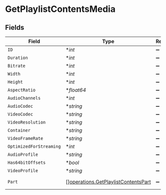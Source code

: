# GetPlaylistContentsMedia


## Fields

| Field                                                                                                                                                                                                                                                              | Type                                                                                                                                                                                                                                                               | Required                                                                                                                                                                                                                                                           | Description                                                                                                                                                                                                                                                        | Example                                                                                                                                                                                                                                                            |
| ------------------------------------------------------------------------------------------------------------------------------------------------------------------------------------------------------------------------------------------------------------------ | ------------------------------------------------------------------------------------------------------------------------------------------------------------------------------------------------------------------------------------------------------------------ | ------------------------------------------------------------------------------------------------------------------------------------------------------------------------------------------------------------------------------------------------------------------ | ------------------------------------------------------------------------------------------------------------------------------------------------------------------------------------------------------------------------------------------------------------------ | ------------------------------------------------------------------------------------------------------------------------------------------------------------------------------------------------------------------------------------------------------------------ |
| `ID`                                                                                                                                                                                                                                                               | **int*                                                                                                                                                                                                                                                             | :heavy_minus_sign:                                                                                                                                                                                                                                                 | N/A                                                                                                                                                                                                                                                                | 15                                                                                                                                                                                                                                                                 |
| `Duration`                                                                                                                                                                                                                                                         | **int*                                                                                                                                                                                                                                                             | :heavy_minus_sign:                                                                                                                                                                                                                                                 | N/A                                                                                                                                                                                                                                                                | 141416                                                                                                                                                                                                                                                             |
| `Bitrate`                                                                                                                                                                                                                                                          | **int*                                                                                                                                                                                                                                                             | :heavy_minus_sign:                                                                                                                                                                                                                                                 | N/A                                                                                                                                                                                                                                                                | 2273                                                                                                                                                                                                                                                               |
| `Width`                                                                                                                                                                                                                                                            | **int*                                                                                                                                                                                                                                                             | :heavy_minus_sign:                                                                                                                                                                                                                                                 | N/A                                                                                                                                                                                                                                                                | 1920                                                                                                                                                                                                                                                               |
| `Height`                                                                                                                                                                                                                                                           | **int*                                                                                                                                                                                                                                                             | :heavy_minus_sign:                                                                                                                                                                                                                                                 | N/A                                                                                                                                                                                                                                                                | 814                                                                                                                                                                                                                                                                |
| `AspectRatio`                                                                                                                                                                                                                                                      | **float64*                                                                                                                                                                                                                                                         | :heavy_minus_sign:                                                                                                                                                                                                                                                 | N/A                                                                                                                                                                                                                                                                | 2.35                                                                                                                                                                                                                                                               |
| `AudioChannels`                                                                                                                                                                                                                                                    | **int*                                                                                                                                                                                                                                                             | :heavy_minus_sign:                                                                                                                                                                                                                                                 | N/A                                                                                                                                                                                                                                                                | 2                                                                                                                                                                                                                                                                  |
| `AudioCodec`                                                                                                                                                                                                                                                       | **string*                                                                                                                                                                                                                                                          | :heavy_minus_sign:                                                                                                                                                                                                                                                 | N/A                                                                                                                                                                                                                                                                | aac                                                                                                                                                                                                                                                                |
| `VideoCodec`                                                                                                                                                                                                                                                       | **string*                                                                                                                                                                                                                                                          | :heavy_minus_sign:                                                                                                                                                                                                                                                 | N/A                                                                                                                                                                                                                                                                | h264                                                                                                                                                                                                                                                               |
| `VideoResolution`                                                                                                                                                                                                                                                  | **string*                                                                                                                                                                                                                                                          | :heavy_minus_sign:                                                                                                                                                                                                                                                 | N/A                                                                                                                                                                                                                                                                | 1080                                                                                                                                                                                                                                                               |
| `Container`                                                                                                                                                                                                                                                        | **string*                                                                                                                                                                                                                                                          | :heavy_minus_sign:                                                                                                                                                                                                                                                 | N/A                                                                                                                                                                                                                                                                | mp4                                                                                                                                                                                                                                                                |
| `VideoFrameRate`                                                                                                                                                                                                                                                   | **string*                                                                                                                                                                                                                                                          | :heavy_minus_sign:                                                                                                                                                                                                                                                 | N/A                                                                                                                                                                                                                                                                | 24p                                                                                                                                                                                                                                                                |
| `OptimizedForStreaming`                                                                                                                                                                                                                                            | **int*                                                                                                                                                                                                                                                             | :heavy_minus_sign:                                                                                                                                                                                                                                                 | N/A                                                                                                                                                                                                                                                                | 0                                                                                                                                                                                                                                                                  |
| `AudioProfile`                                                                                                                                                                                                                                                     | **string*                                                                                                                                                                                                                                                          | :heavy_minus_sign:                                                                                                                                                                                                                                                 | N/A                                                                                                                                                                                                                                                                | lc                                                                                                                                                                                                                                                                 |
| `Has64bitOffsets`                                                                                                                                                                                                                                                  | **bool*                                                                                                                                                                                                                                                            | :heavy_minus_sign:                                                                                                                                                                                                                                                 | N/A                                                                                                                                                                                                                                                                | false                                                                                                                                                                                                                                                              |
| `VideoProfile`                                                                                                                                                                                                                                                     | **string*                                                                                                                                                                                                                                                          | :heavy_minus_sign:                                                                                                                                                                                                                                                 | N/A                                                                                                                                                                                                                                                                | high                                                                                                                                                                                                                                                               |
| `Part`                                                                                                                                                                                                                                                             | [][operations.GetPlaylistContentsPart](../../models/operations/getplaylistcontentspart.md)                                                                                                                                                                         | :heavy_minus_sign:                                                                                                                                                                                                                                                 | N/A                                                                                                                                                                                                                                                                | [{"audioProfile":"lc","container":"mp4","duration":141416,"file":"/movies/Serenity (2005)/Serenity (2005).mp4","has64bitOffsets":false,"id":15,"key":"/library/parts/15/1705637151/file.mp4","optimizedForStreaming":false,"size":40271948,"videoProfile":"high"}] |
